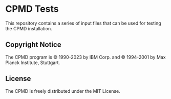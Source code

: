 CPMD Tests
==============

This repository contains a series of input files that can be used for testing the CPMD installation.


## Copyright Notice

The CPMD program is © 1990-2023 by IBM Corp. and © 1994-2001 by Max Planck Institute, Stuttgart. 


## License

The CPMD is freely distributed under the MIT License.
